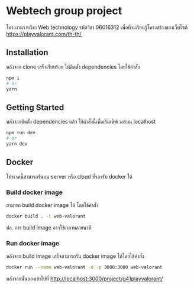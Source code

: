 # Webtech group project

โครงงานรายวิชา Web technology รหัสวิชา 06016312
เพื่อที่จะเรียนรู้โครงสร้างของเว็บไซต์ <https://playvalorant.com/th-th/>

## Installation

หลังจาก clone เสร็จเรียบร้อย ให้ติดตั้ง dependencies โดยใช้คำสั่ง

```bash
npm i
# or
yarn
```

## Getting Started

หลังจากติดตั้ง dependencies แล้ว ใช้คำสั่งนี้เพื่อเริ่มเซิฟเวอร์บน localhost

```bash
npm run dev
# or
yarn dev
```

## Docker

โปรเจคนี้สามารถรันบน server หรือ cloud ที่รองรับ docker ได้

### Build docker image

สามารถ build docker image ได้ โดยใช้คำสั่ง

```bash
docker build . -t web-valorant
```

ปล. การ build image อาจใช้เวลาหลายนาที

### Run docker image

หลังจาก build image เสร็จสามารถรัน docker image ได้โดยใช้คำสั่ง

```bash
docker run --name web-valorant -d -p 3000:3000 web-valorant
```

หลังจากนั้นลองเข้าไปที่ <http://localhost:3000/project/g41playvalorant/>
